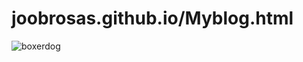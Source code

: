 # joobrosas.github.io/Myblog.html
![boxerdog](https://user-images.githubusercontent.com/66402229/144790587-4b620279-1374-4680-92a1-1bfd5d45643f.jpg)
